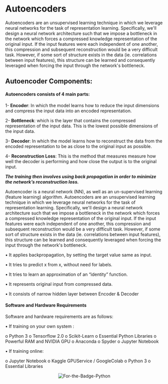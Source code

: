 # Autoencoders

Autoencoders are an unsupervised learning technique in which we leverage neural networks for the task of representation learning.
Specifically, we'll design a neural network architecture such that we impose a bottleneck in the network which forces a compressed knowledge representation of the original input. 
If the input features were each independent of one another, this compression and subsequent reconstruction would be a very difficult task. 
However, if some sort of structure exists in the data (ie. correlations between input features), this structure can be learned and consequently leveraged when 
forcing the input through the network's bottleneck.

## Autoencoder Components:
#### Autoencoders consists of 4 main parts:

1- **Encoder**: In which the model learns how to reduce the input dimensions and compress the input data into an encoded representation.

2- **Bottleneck**: which is the layer that contains the compressed representation of the input data. This is the lowest possible dimensions of the input data.

3- **Decoder**: In which the model learns how to reconstruct the data from the encoded representation to be as close to the original input as possible.

4- **Reconstruction Loss**: This is the method that measures measure how well the decoder is performing and how close the output is to the original input.

_**The training then involves using back propagation in order to minimize the network’s reconstruction loss.**_


Autoencoder is a neural network (NN), as well as an un-supervised learning (feature learning)
algorithm. Autoencoders are an unsupervised learning technique in which we leverage neural
networks for the task of representation learning. Specifically, we'll design a neural network
architecture such that we impose a bottleneck in the network which forces a compressed
knowledge representation of the original input. If the input features were each independent of
one another, this compression and subsequent reconstruction would be a very difficult task.
However, if some sort of structure exists in the data (ie. correlations between input features), this
structure can be learned and consequently leveraged when forcing the input through the
network's bottleneck.

• It applies backpropagation, by setting the target value same as input.

• It tries to predict x from x, without need for labels.

• It tries to learn an approximation of an “identity” function.

• It represents original input from compressed data.

• It consists of narrow hidden layer between Encoder & Decoder


#### Software and Hardware Requirements
Software and hardware requirements are as follows:

• If training on your own system :

o Python 3 o Tensorflow 2.0 o Scikit-Learn o Essential Python Libraries
o Powerful RAM and NVIDIA GPU o Anaconda o Spyder o Jupyter Notebook


• If training online:

o Jupyter Notebook
o Kaggle GPUService / GoogleColab
o Python 3
o Essential Libraries




<p align="center">
  <img alt="For-the-Badge-Python" src="http://ForTheBadge.com/images/badges/made-with-python.svg">
  
</p>
